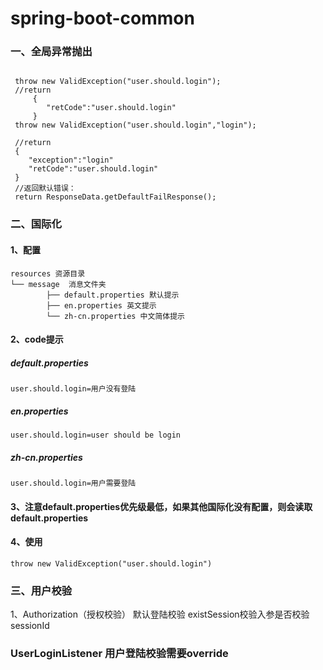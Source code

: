 # spring-boot-common
### 一、全局异常抛出
<pre><code>
 throw new ValidException("user.should.login");
 //return 
     {
        "retCode":"user.should.login"  
     }
 throw new ValidException("user.should.login","login");
 
 //return 
 {
    "exception":"login"
    "retCode":"user.should.login"
 }
 //返回默认错误：
 return ResponseData.getDefaultFailResponse();
</code></pre>
### 二、国际化
#### 1、配置
<pre><code>resources 资源目录
└── message  消息文件夹
        ├── default.properties 默认提示
        ├── en.properties 英文提示
        └── zh-cn.properties 中文简体提示 
</code></pre>
#### 2、code提示
##### default.properties
<pre><code>user.should.login=用户没有登陆</code></pre>
##### en.properties
<pre><code>user.should.login=user should be login</code></pre>
##### zh-cn.properties
<pre><code>user.should.login=用户需要登陆</code></pre>
#### 3、注意default.properties优先级最低，如果其他国际化没有配置，则会读取default.properties
#### 4、使用
<pre><code>throw new ValidException("user.should.login")</code></pre>
### 三、用户校验
1、Authorization（授权校验）
默认登陆校验
existSession校验入参是否校验sessionId
### UserLoginListener  用户登陆校验需要override



    

